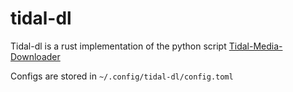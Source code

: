 # tidal-dl

Tidal-dl is a rust implementation of the python script [Tidal-Media-Downloader](https://github.com/yaronzz/Tidal-Media-Downloader)


Configs are stored in `~/.config/tidal-dl/config.toml`

